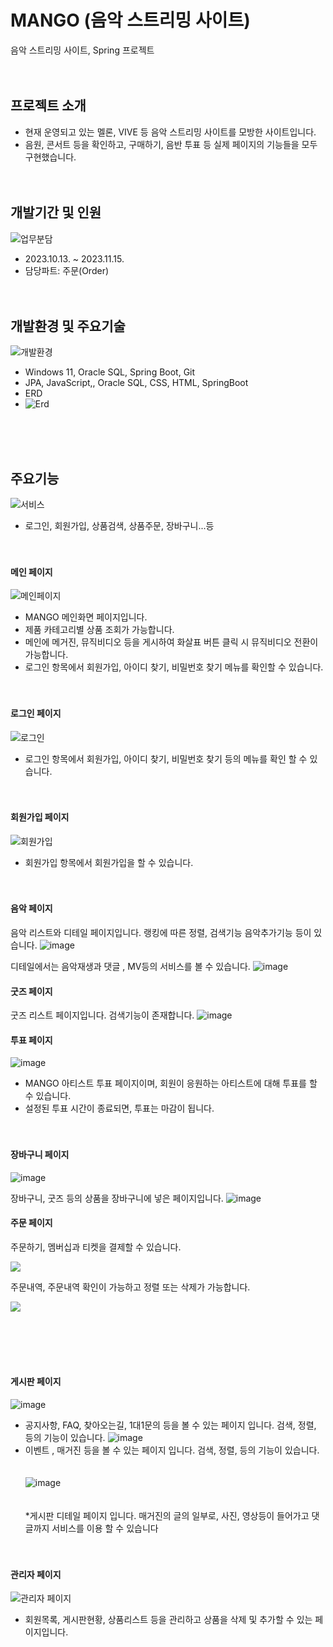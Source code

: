 # MANGO (음악 스트리밍 사이트)
음악 스트리밍 사이트, Spring 프로젝트
<br/><br/><br/>

## 프로젝트 소개
* 현재 운영되고 있는 멜론, VIVE 등 음악 스트리밍 사이트를 모방한 사이트입니다. 
* 음원, 콘서트 등을 확인하고, 구매하기, 음반 투표 등 실제 페이지의 기능들을 모두 구현했습니다.
<br/><br/><br/>

## 개발기간 및 인원
![업무분담](https://github.com/CHAERINYOU/Portfolio/assets/133833066/cd805d47-d815-47fb-9943-bd5733b591c1)
* 2023.10.13. ~ 2023.11.15.
* 담당파트: 주문(Order)
<br/><br/><br/>

## 개발환경 및 주요기술
![개발환경](https://github.com/CHAERINYOU/Portfolio/assets/133833066/b4c26e64-da17-4207-9cba-772bbda35ebd)
* Windows 11, Oracle SQL, Spring Boot, Git
* JPA, JavaScript,, Oracle SQL, CSS, HTML, SpringBoot 
* ERD
* ![Erd](https://github.com/CHAERINYOU/Portfolio/assets/133833066/d8235289-996b-425a-8fc1-b5ed4b12d848)

<br/><br/><br/>

## 주요기능
![서비스](https://github.com/CHAERINYOU/Portfolio/assets/133833066/b0d1ef7a-5a57-447f-b479-6d331f99cec3)
* 로그인, 회원가입, 상품검색, 상품주문, 장바구니...등
<br/><br/><br/>

#### 메인 페이지

![메인페이지](https://github.com/2023-05-JAVA-DEVELOPER-143/web-project-team2-bbbb/assets/133833066/322e25ca-2f1a-4f00-8142-d7dfce62e1c8)
*  MANGO 메인화면 페이지입니다.
*  제품 카테고리별 상품 조회가 가능합니다.
*  메인에 메거진, 뮤직비디오 등을 게시하여 화살표 버튼 클릭 시 뮤직비디오 전환이 가능합니다.
*  로그인 항목에서 회원가입, 아이디 찾기, 비밀번호 찾기 메뉴를 확인할 수 있습니다. 
<br/><br/><br/>

#### 로그인 페이지

![로그인](https://github.com/2023-05-JAVA-DEVELOPER-143/web-project-team2-bbbb/assets/133833066/f99b8fff-ddf5-4dea-85f0-e53ec9d5e461)
* 로그인 항목에서 회원가입, 아이디 찾기, 비밀번호 찾기 등의 메뉴를 확인 할 수 있습니다.
<br/><br/><br/>

#### 회원가입 페이지
![회원가입](https://github.com/2023-05-JAVA-DEVELOPER-143/web-project-team2-bbbb/assets/133833066/5ad72c63-46fb-4985-97d7-255d7eee0d9c)
* 회원가입 항목에서 회원가입을 할 수 있습니다.<br/><br/><br/>


#### 음악 페이지
음악 리스트와 디테일 페이지입니다. 랭킹에 따른 정렬, 검색기능 음악추가기능 등이 있습니다.
![image](https://github.com/WooHanYeong/teamProject-mango/assets/133833197/0b0a3415-f96e-48e7-afbb-e9846cc5de8a)

디테일에서는 음악재생과 댓글 , MV등의 서비스를 볼 수 있습니다.
![image](https://github.com/WooHanYeong/teamProject-mango/assets/133833197/578c867c-8f41-4de5-be50-a30da7dcd0d0)

#### 굿즈 페이지
굿즈 리스트 페이지입니다. 검색기능이 존재합니다.
![image](https://github.com/WooHanYeong/teamProject-mango/assets/133833197/c1ca0f47-cb00-4b17-8cab-09d517f623ef)

#### 투표 페이지
![image](https://github.com/WooHanYeong/teamProject-mango/assets/133833197/686c0f63-1bec-4b6e-932d-353f0f90d6a9)
* MANGO 아티스트 투표 페이지이며, 회원이 응원하는 아티스트에 대해 투표를 할 수 있습니다.
* 설정된 투표 시간이 종료되면, 투표는 마감이 됩니다. <br/><br/><br/>


#### 장바구니 페이지
![image](https://github.com/WooHanYeong/teamProject-mango/assets/133833197/fa750640-06ee-4274-9b2c-8e99286dfba9)

장바구니, 굿즈 등의 상품을 장바구니에 넣은 페이지입니다. 
![image](https://github.com/WooHanYeong/teamProject-mango/assets/133833197/43f5075b-dd78-4e9f-8561-b9e3ac39fc42)
<br>


#### 주문 페이지
주문하기, 멤버십과 티켓을 결제할 수 있습니다.
<br>
<p><img src="https://github.com/rudwls2/rudwls2/assets/128288374/e4d82ea7-5724-4fab-b305-0ef1d4098518"></p>

주문내역, 주문내역 확인이 가능하고 정렬 또는 삭제가 가능합니다.
<br>
<p><img src="https://github.com/rudwls2/rudwls2/assets/128288374/f508728f-37c2-46da-8608-a3a7d2da02b8"></p>
<br>
<br/><br/><br/>



#### 게시판 페이지
![image](https://github.com/WooHanYeong/teamProject-mango/assets/133833197/f8462b49-d3a2-4333-acb7-d913713a3e96)
* 공지사항, FAQ, 찾아오는길, 1대1문의 등을 볼 수 있는 페이지 입니다. 검색, 정렬, 등의 기능이 있습니다.
![image](https://github.com/WooHanYeong/teamProject-mango/assets/133833197/26073f23-2ab1-43d5-b7e2-bc5f94e6f5a2)
* 이벤트 , 매거진 등을 볼 수 있는 페이지 입니다. 검색, 정렬, 등의 기능이 있습니다.<br/><br/><br/>
![image](https://github.com/WooHanYeong/teamProject-mango/assets/133833197/35ea67da-9cae-4a05-b0f2-503ec7990657)
<br/><br/><br/>
*게시판 디테일 페이지 입니다. 매거진의 글의 일부로, 사진, 영상등이 들어가고 댓글까지 서비스를 이용 할 수 있습니다 <br/><br/><br/>

#### 관리자 페이지
![관리자 페이지](https://github.com/2023-05-JAVA-DEVELOPER-143/web-project-team2-bbbb/assets/133833066/2840e70c-7cd5-46af-afcc-429f289bc70c)
* 회원목록, 게시판현황, 상품리스트 등을 관리하고 상품을 삭제 및 추가할 수 있는 페이지입니다.<br/><br/><br/>

